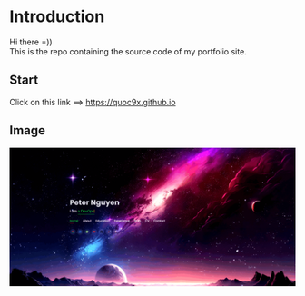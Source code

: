 # Introduction

Hi there =))   
This is the repo containing the source code of my portfolio site.

## Start

Click on this link ==> <a href="https://quoc9x.github.io" target="_blank" rel="noreferrer noopener">https://quoc9x.github.io</a>

## Image   
    
![screenshot](./assets/img/screenshot.png)

